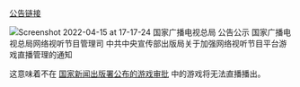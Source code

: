 [公告链接](http://www.nrta.gov.cn/art/2022/4/15/art_113_60105.html)

![Screenshot 2022-04-15 at 17-17-24 国家广播电视总局 公告公示 国家广播电视总局网络视听节目管理司 中共中央宣传部出版局关于加强网络视听节目平台游戏直播管理的通知](https://user-images.githubusercontent.com/72449367/163552540-69e21cfb-d0cc-47b2-a6d0-ce9485d625f6.png)

这意味着不在 [国家新闻出版署公布的游戏审批](https://www.nppa.gov.cn/nppa/channels/317.shtml) 中的游戏将无法直播播出。
